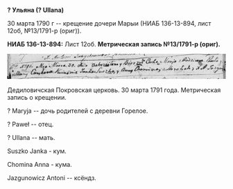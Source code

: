 **? Ульяна (? Ullana)**

30 марта 1790 г -- крещение дочери Марыи (НИАБ 136-13-894, лист 12об,
№13/1791-р (ориг)).

**НИАБ 136-13-894:** Лист 12об. **Метрическая запись №13/1791-р
(ориг).**

![](./media/c10a6802e6747e2cd327b1f5597dbb507f9ea9b6.png)

Дедиловичская Покровская церковь. 30 марта 1791 года. Метрическая запись
о крещении.

? Maryja -- дочь родителей с деревни Горелое.

? Paweł -- отец.

? Ullana -- мать.

Suszko Janka - кум.

Chomina Anna - кума.

Jazgunowicz Antoni -- ксёндз.
